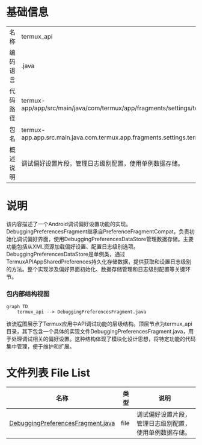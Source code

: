 # 基础信息

|      |      |
|------|------|
| 名称 | termux_api |
| 编码语言 | .java |
| 代码路径 | termux-app/app/src/main/java/com/termux/app/fragments/settings/termux_api |
| 包名 | termux-app.app.src.main.java.com.termux.app.fragments.settings.termux_api |
| 概述说明 | 调试偏好设置片段，管理日志级别配置，使用单例数据存储。 |

# 说明

该内容描述了一个Android调试偏好设置功能的实现。DebuggingPreferencesFragment继承自PreferenceFragmentCompat，负责初始化调试偏好界面，使用DebuggingPreferencesDataStore管理数据存储。主要功能包括从XML资源加载偏好设置、配置日志级别选项。DebuggingPreferencesDataStore是单例类，通过TermuxAPIAppSharedPreferences持久化存储数据，提供获取和设置日志级别的方法。整个实现涉及偏好界面初始化、数据存储管理和日志级别配置等关键环节。


### 包内部结构视图

```mermaid
graph TD
    termux_api --> DebuggingPreferencesFragment.java
```

该流程图展示了Termux应用中API调试功能的层级结构。顶层节点为termux_api目录，其下包含一个具体的实现文件DebuggingPreferencesFragment.java，用于处理调试相关的偏好设置。这种结构体现了模块化设计思想，将特定功能的代码集中管理，便于维护和扩展。

# 文件列表 File List

| 名称   | 类型  | 说明 |
|-------|------|-------------|
| [DebuggingPreferencesFragment.java](DebuggingPreferencesFragment.md) | file | 调试偏好设置片段，管理日志级别配置，使用单例数据存储。 |


